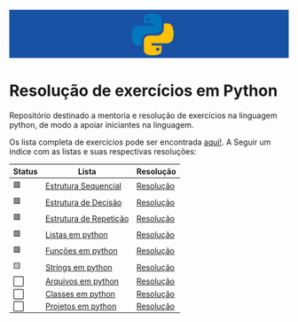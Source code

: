 ![python banner](https://github.com/phmmdev/python-exercises/blob/main/python-banner.jpg)

# Resolução de exercícios em Python
Repositório destinado a mentoria e resolução de exercícios na linguagem python, de modo a apoiar iniciantes na linguagem.

Os lista completa de exercícios pode ser encontrada [aqui!](https://wiki.python.org.br/ListaDeExercicios).
A Seguir um indice com as listas e suas respectivas resoluções:

Status | Lista   | Resolução
--- | --------- | ---------
 :green_square: | [Estrutura Sequencial](https://wiki.python.org.br/EstruturaSequencial) | [Resolução](https://github.com/phmmdev/python-exercises/tree/main/exercicios-listas)
 :green_square: | [Estrutura de Decisão](https://wiki.python.org.br/EstruturaDeDecisao) | [Resolução](#)
 :green_square:| [Estrutura de Repetição](https://wiki.python.org.br/EstruturaDeRepeticao) | [Resolução](#)
 :green_square: | [Listas em python](https://wiki.python.org.br/ExerciciosListas) | [Resolução](https://github.com/phmmdev/python-exercises/tree/main/exercicios-listas)
 :green_square: | [Funções em python](https://wiki.python.org.br/ExerciciosFuncoes) | [Resolução](#)
 :yellow_square: | [Strings em python](https://wiki.python.org.br/ExerciciosComStrings) | [Resolução](#)
 :white_large_square: | [Arquivos em python](https://wiki.python.org.br/ExerciciosArquivos) | [Resolução](#)
 :white_large_square: | [Classes em python](https://wiki.python.org.br/ExerciciosClasses) | [Resolução](#)
 :white_large_square: | [Projetos em python](https://wiki.python.org.br/ListaDeExerciciosProjetos) | [Resolução](#)

